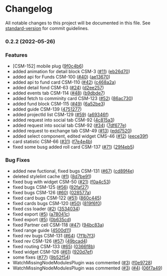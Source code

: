 # Changelog

All notable changes to this project will be documented in this file. See [standard-version](https://github.com/conventional-changelog/standard-version) for commit guidelines.

### 0.2.2 (2022-05-26)


### Features

* [CSM-152] mobile plug ([9f0c4b6](https://github.com/crypto-space-map/csm-fe/commit/9f0c4b617c359701549f41813d07616254965de1))
* added animation for detail block CSM-3 ([#11](https://github.com/crypto-space-map/csm-fe/issues/11)) ([eb26d70](https://github.com/crypto-space-map/csm-fe/commit/eb26d700ccef149d9238fd32c1c33b160975aa62))
* added api for Funds CSM-100 ([#40](https://github.com/crypto-space-map/csm-fe/issues/40)) ([ae13670](https://github.com/crypto-space-map/csm-fe/commit/ae1367069ba86c8202a6478f2705c9c8ce07866d))
* added api to fund card CSM-110 ([#42](https://github.com/crypto-space-map/csm-fe/issues/42)) ([c468a2a](https://github.com/crypto-space-map/csm-fe/commit/c468a2af2d163e3e170eb02e59b10be294b6d924))
* added detail fond CSM-63 ([#24](https://github.com/crypto-space-map/csm-fe/issues/24)) ([d2ee257](https://github.com/crypto-space-map/csm-fe/commit/d2ee2575d5d95f6df2dee503cf9ef44f5831d600))
* added events tab CSM-114 ([#48](https://github.com/crypto-space-map/csm-fe/issues/48)) ([b9dbde7](https://github.com/crypto-space-map/csm-fe/commit/b9dbde73062d87505160c0e21ba5c3fe815a25e7))
* added fetch to comminity card CSM-123 ([#52](https://github.com/crypto-space-map/csm-fe/issues/52)) ([86ac730](https://github.com/crypto-space-map/csm-fe/commit/86ac730f67734f876d7c7b90bca5fd430c98e784))
* added fund block CSM-115 ([#49](https://github.com/crypto-space-map/csm-fe/issues/49)) ([6a52be3](https://github.com/crypto-space-map/csm-fe/commit/6a52be3e6475599474f3b77ce2ccadeb316c5240))
* added guide CSM-139 ([4751277](https://github.com/crypto-space-map/csm-fe/commit/475127727e764fcdfa13d0560e3a5af81a0dd4ab))
* added projectId list CSM-129 ([#59](https://github.com/crypto-space-map/csm-fe/issues/59)) ([a69346f](https://github.com/crypto-space-map/csm-fe/commit/a69346fdcfd86e213ff8ca1866a568b963eb7a86))
* added request into social tab CSM-92 ([4c815a3](https://github.com/crypto-space-map/csm-fe/commit/4c815a3c0f545f4dabb2ad3761b4aa8b8278f1ac))
* added request into social tab CSM-92 ([#34](https://github.com/crypto-space-map/csm-fe/issues/34)) ([7df677e](https://github.com/crypto-space-map/csm-fe/commit/7df677e91521869f42b18a0504d3fd96ac52be86))
* added request to exchange tab CSM-49 ([#13](https://github.com/crypto-space-map/csm-fe/issues/13)) ([edd7520](https://github.com/crypto-space-map/csm-fe/commit/edd7520fb86e529ffb12deea04fbaaa88d68379d))
* added select component, edited widget CMS-46 ([#12](https://github.com/crypto-space-map/csm-fe/issues/12)) ([eece39f](https://github.com/crypto-space-map/csm-fe/commit/eece39f089b0c448d2fd72bf15c9f9365a4b6a1b))
* card statistic CSM-66 ([#31](https://github.com/crypto-space-map/csm-fe/issues/31)) ([f7e4e4b](https://github.com/crypto-space-map/csm-fe/commit/f7e4e4bf9e9b424d57b6fdbd6b9cc5451c9d225b))
* fixed some busg added roll card CSM-137 ([#71](https://github.com/crypto-space-map/csm-fe/issues/71)) ([29f4eb5](https://github.com/crypto-space-map/csm-fe/commit/29f4eb5707853550f4ba0ee1085655ed32536399))


### Bug Fixes

* added new fuctional, fixed bugs CSM-131 ([#67](https://github.com/crypto-space-map/csm-fe/issues/67)) ([cd89f4e](https://github.com/crypto-space-map/csm-fe/commit/cd89f4e820f6a685e81ffdb3f6df2a9bf3badd7d))
* deleted stylelint cache ([#1](https://github.com/crypto-space-map/csm-fe/issues/1)) ([8d7be91](https://github.com/crypto-space-map/csm-fe/commit/8d7be912569c8c0fb316cece4d9e679c6bfe1c0c))
* fixed bug with widget CSM-50 ([#21](https://github.com/crypto-space-map/csm-fe/issues/21)) ([f0a4c53](https://github.com/crypto-space-map/csm-fe/commit/f0a4c538019e5427b5337193658fa1754ab2ac6c))
* fixed bugs CSM-125 ([#56](https://github.com/crypto-space-map/csm-fe/issues/56)) ([92faf27](https://github.com/crypto-space-map/csm-fe/commit/92faf271c0a49d4ca8cfbb13ad020107d57d760b))
* fixed bugs CSM-126 ([#60](https://github.com/crypto-space-map/csm-fe/issues/60)) ([028577a](https://github.com/crypto-space-map/csm-fe/commit/028577aa80ad2a40d47ba0339e791c135b13249e))
* fixed card bugs CSM-122 ([#51](https://github.com/crypto-space-map/csm-fe/issues/51)) ([860c445](https://github.com/crypto-space-map/csm-fe/commit/860c44597f8f3fb5a608a1815579790c3f5929ad))
* fixed cards bugs CSM-120 ([#50](https://github.com/crypto-space-map/csm-fe/issues/50)) ([819f6f0](https://github.com/crypto-space-map/csm-fe/commit/819f6f05e4464fce21acf9ff9b614758cbb3d7b1))
* fixed css loader ([#2](https://github.com/crypto-space-map/csm-fe/issues/2)) ([3534034](https://github.com/crypto-space-map/csm-fe/commit/3534034b9ca7dab5bbd4cb89aca63468bc4398df))
* fixed export ([#5](https://github.com/crypto-space-map/csm-fe/issues/5)) ([a78041c](https://github.com/crypto-space-map/csm-fe/commit/a78041ca1b71b2a9ebf7371d5e77f1d7e6b5ca76))
* fixed export ([#5](https://github.com/crypto-space-map/csm-fe/issues/5)) ([0b635cd](https://github.com/crypto-space-map/csm-fe/commit/0b635cd7c9e0d21654704d688b17a5ec603c70c0))
* fixed Partner cell CSM-118 ([#47](https://github.com/crypto-space-map/csm-fe/issues/47)) ([94bc83a](https://github.com/crypto-space-map/csm-fe/commit/94bc83a16b274adba9852eb6e905f8bba44c5425))
* fixed range guide ([4500d11](https://github.com/crypto-space-map/csm-fe/commit/4500d11bffd800e654d78339ae0bace484fd3ea0))
* fixed rev bugs CSM-131 ([#64](https://github.com/crypto-space-map/csm-fe/issues/64)) ([7f1b7f3](https://github.com/crypto-space-map/csm-fe/commit/7f1b7f33874757dd0a28d57770dc9d330fddc9cc))
* fixed rev CSM-126 ([#57](https://github.com/crypto-space-map/csm-fe/issues/57)) ([49bcad4](https://github.com/crypto-space-map/csm-fe/commit/49bcad401d4deb40e1284608df65df2bf63e6c8e))
* fixed routing CSM-133 ([#65](https://github.com/crypto-space-map/csm-fe/issues/65)) ([0366f8b](https://github.com/crypto-space-map/csm-fe/commit/0366f8b2a13fce217bf6185471f52ee90bf5a7f8))
* fixed widget CSM-126 ([#61](https://github.com/crypto-space-map/csm-fe/issues/61)) ([920d7ef](https://github.com/crypto-space-map/csm-fe/commit/920d7effc61df3e6cd75bfd6320f286dfbfbb25c))
* some fixes ([#77](https://github.com/crypto-space-map/csm-fe/issues/77)) ([9b52f54](https://github.com/crypto-space-map/csm-fe/commit/9b52f54999534b722b848f0db4e211dab722a3b3))
* WatchMissingNodeModulesPlugin was commented ([#3](https://github.com/crypto-space-map/csm-fe/issues/3)) ([f0e9728](https://github.com/crypto-space-map/csm-fe/commit/f0e9728ed7caa7c4d111efe17f5197940a76165d))
* WatchMissingNodeModulesPlugin was commented ([#3](https://github.com/crypto-space-map/csm-fe/issues/3)) ([#4](https://github.com/crypto-space-map/csm-fe/issues/4)) ([06f7a49](https://github.com/crypto-space-map/csm-fe/commit/06f7a494ece4cd18648691382f3d9092265ba705))
